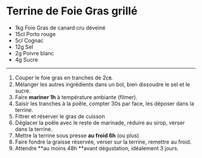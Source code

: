 # Terrine de Foie Gras grillé

- 1kg Foie Gras de canard cru déveiné
- 15cl Porto rouge
- 5cl Cognac
- 12g Sel
- 2g Poivre blanc
- 4g Sucre

---

1. Couper le foie gras en tranches de 2㎝.
2. Mélanger les autres ingrédients dans un bol, bien dissoudre le sel et le sucre.
3. Faire **mariner 1h** à température ambiante (filmer).
4. Saisir les tranches à la poêle, compter 30s par face, les déposer dans la terrine.
5. Filtrer et réserver le gras de cuisson
6. Déglacer la poêle avec le reste de marinade, réduire au sirop, verser dans la terrine.
7. Mettre la terrine sous presse **au froid 6h** (ou plus)
8. Faire fondre la graisse réservée, verser sur la terrine, remettre au froid.
9. Attendre **au moins 48h **avant dégustation, idéalement 3 jours.
